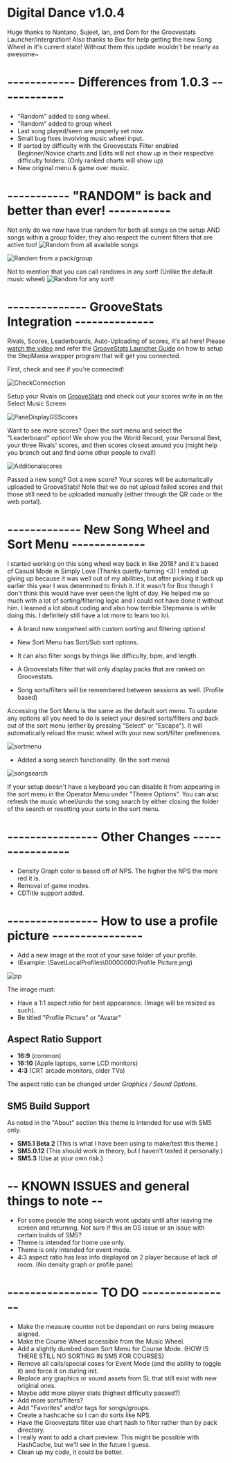 # Digital Dance v1.0.4
Huge thanks to Nantano, Sujeet, Ian, and Dom for the Groovestats Launcher/Intergration!
Also thanks to Box for help getting the new Song Wheel in it's current state!
Without them this update wouldn't be nearly as awesome~


# ------------ Differences from 1.0.3 ------------
- "Random" added to song wheel.
- "Random" added to group wheel.
- Last song played/seen are properly set now.
- Small bug fixes involving music wheel input.
- If sorted by difficulty with the Groovestats Filter enabled Beginner/Novice charts and Edits will not show up in their respective difficulty folders. (Only ranked charts will show up)
- New original menu & game over music.

# ----------- "RANDOM" is back and better than ever! -----------
Not only do we now have true random for both all songs on the setup AND songs within a group folder; they also respect the current filters that are active too!
![Random from all available songs](https://i.imgur.com/6CrXWxG.png)

![Random from a pack/group](https://i.imgur.com/0tn3JsT.png)

Not to mention that you can call randoms in any sort! (Unlike the default music wheel)
![Random for any sort!](https://i.imgur.com/vwoDD9Z.png)


# -------------- GrooveStats Integration --------------
Rivals, Scores, Leaderboards, Auto-Uploading of scores, it's all here! Please [watch the video](https://www.youtube.com/watch?v=8yMzp7xMQq0) and refer the [GrooveStats Launcher Guide](https://github.com/GrooveStats/gslauncher#readme) on how to setup the StepMania wrapper program that will get you connected.

First, check and see if you're connected!

![CheckConnection](https://i.imgur.com/QQOsCG9.png)

Setup your Rivals on [GrooveStats](https://groovestats.com/index.php?page=register&action=update) and check out your scores write in on the Select Music Screen

![PaneDisplayGSScores](https://i.imgur.com/BrTCdFy.png)

Want to see more scores? Open the sort menu and select the "Leaderboard" option! We show you the World Record, your Personal Best, your three Rivals' scores, and then scores closest around you (might help you branch out and find some other people to rival!)

![Additionalscores](https://i.imgur.com/YOiiCcr.png)

Passed a new song? Got a new score? Your scores will be automatically uploaded to GrooveStats! Note that we do not upload failed scores and that those still need to be uploaded manually (either through the QR code or the web portal).

# ------------- New Song Wheel and Sort Menu -------------

I started working on this song wheel way back in like 2018? and it's based of Casual Mode in Simply Love (Thanks quietly-turning <3)
I ended up giving up because it was well out of my abilities, but after picking it back up earlier this year I was determined to finish it. If it wasn't for Box though I don't think this would have ever seen the light of day. He helped me so much with a lot of sorting/filtering logic and I could not have done it without him. I learned a lot about coding and also how terrible Stepmania is while doing this. I definitely still have a lot more to learn too lol.

- A brand new songwheel with custom sorting and filtering options!

- New Sort Menu has Sort/Sub sort options.

- It can also filter songs by things like difficulty, bpm, and length.

- A Groovestats filter that will only display packs that are ranked on Groovestats.

- Song sorts/filters will be remembered between sessions as well. (Profile based)

Accessing the Sort Menu is the same as the default sort menu. To update any options all you need to do is select your desired sorts/filters and back out of the sort menu (either by pressing "Select" or "Escape"). It will automatically reload the music wheel with your new sort/filter preferences.

![sortmenu](https://i.imgur.com/zxYdwMk.png)

- Added a song search functionality. (In the sort menu)

![songsearch](https://i.imgur.com/bZ4R32V.png)

If your setup doesn't have a keyboard you can disable it from appearing in the sort menu in the Operator Menu under "Theme Options".
You can also refresh the music wheel/undo the song search by either closing the folder of the search or resetting your sorts in the sort menu.

# ---------------- Other Changes ----------------

- Density Graph color is based off of NPS. The higher the NPS the more red it is.
- Removal of game modes.
- CDTitle support added.

# ---------------- How to use a profile picture ----------------

- Add a new image at the root of your save folder of your profile.
- (Example: \Save\LocalProfiles\00000000\Profile Picture.png)

![pp](https://i.imgur.com/YDMuJjY.png)

The image must:
- Have a 1:1 aspect ratio for best appearance. (Image will be resized as such).
- Be titled "Profile Picture" or "Avatar"

## Aspect Ratio Support

  * <strong>16:9</strong> (common)
  * <strong>16:10</strong> (Apple laptops, some LCD monitors)
  * <strong>4:3</strong> (CRT arcade monitors, older TVs)
  
The aspect ratio can be changed under *Graphics / Sound Options*.

## SM5 Build Support
As noted in the "About" section this theme is intended for use with SM5 only.
* <strong>SM5.1 Beta 2</strong> (This is what I have been using to make/test this theme.)
* <strong>SM5.0.12</strong> (This should work in theory, but I haven't tested it personally.)
* <strong>SM5.3</strong> (Use at your own risk.)


# -- KNOWN ISSUES and general things to note --
- For some people the song search wont update until after leaving the screen and returning. Not sure if this an OS issue or an issue with certain builds of SM5?
- Theme is intended for home use only.
- Theme is only intended for event mode.
- 4:3 aspect ratio has less info displayed on 2 player because of lack of room. (No density graph or profile pane)

# ---------------- TO DO ----------------
- Make the measure counter not be dependant on runs being measure aligned.
- Make the Course Wheel accessible from the Music Wheel.
- Add a slightly dumbed down Sort Menu for Course Mode. (HOW IS THERE STILL NO SORTING IN SM5 FOR COURSES)
- Remove all calls/special cases for Event Mode (and the ability to toggle it) and force it on during init.
- Replace any graphics or sound assets from SL that still exist with new original ones.
- Maybe add more player stats (highest difficulty passed?)
- Add more sorts/filters?
- Add "Favorites" and/or tags for songs/groups.
- Create a hashcache so I can do sorts like NPS.
- Have the Groovestats filter use chart hash to filter rather than by pack directory.
- I really want to add a chart preview. This might be possible with HashCache, but we'll see in the future I guess.
- Clean up my code, it could be better.
